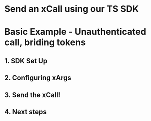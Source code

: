 # Send an xCall using our TS SDK


# Basic Example - Unauthenticated call, briding tokens


## 1. SDK Set Up



## 2. Configuring xArgs



## 3. Send the xCall!



## 4. Next steps

